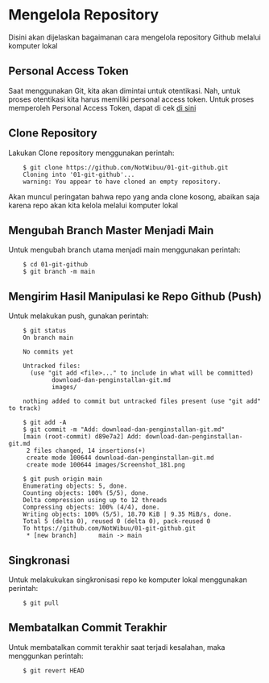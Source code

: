 # Mengelola Repository

Disini akan dijelaskan bagaimanan cara mengelola repository Github melalui komputer lokal

## Personal Access Token

Saat menggunakan Git, kita akan dimintai untuk otentikasi. Nah, untuk proses otentikasi kita harus memiliki personal access token. Untuk proses memperoleh Personal Access Token, dapat di cek [di sini](https://docs.github.com/en/authentication/keeping-your-account-and-data-secure/creating-a-personal-access-token)

## Clone Repository

Lakukan Clone repository menggunakan perintah:

        $ git clone https://github.com/NotWibuu/01-git-github.git
        Cloning into '01-git-github'...
        warning: You appear to have cloned an empty repository.

Akan muncul peringatan bahwa repo yang anda clone kosong, abaikan saja karena repo akan kita kelola melalui komputer lokal

## Mengubah Branch Master Menjadi Main

Untuk mengubah branch utama menjadi main menggunakan perintah:

        $ cd 01-git-github
        $ git branch -m main

## Mengirim Hasil Manipulasi ke Repo Github (Push)

Untuk melakukan push, gunakan perintah:

        $ git status
        On branch main

        No commits yet

        Untracked files:
          (use "git add <file>..." to include in what will be committed)
                download-dan-penginstallan-git.md
                images/

        nothing added to commit but untracked files present (use "git add" to track)

        $ git add -A
        $ git commit -m "Add: download-dan-penginstallan-git.md"
        [main (root-commit) d89e7a2] Add: download-dan-penginstallan-git.md
         2 files changed, 14 insertions(+)
         create mode 100644 download-dan-penginstallan-git.md
         create mode 100644 images/Screenshot_181.png

        $ git push origin main
        Enumerating objects: 5, done.
        Counting objects: 100% (5/5), done.
        Delta compression using up to 12 threads
        Compressing objects: 100% (4/4), done.
        Writing objects: 100% (5/5), 18.70 KiB | 9.35 MiB/s, done.
        Total 5 (delta 0), reused 0 (delta 0), pack-reused 0
        To https://github.com/NotWibuu/01-git-github.git
         * [new branch]      main -> main

## Singkronasi

Untuk melakukukan singkronisasi repo ke komputer lokal menggunakan perintah:

        $ git pull

## Membatalkan Commit Terakhir

Untuk membatalkan commit terakhir saat terjadi kesalahan, maka menggunkan perintah:

        $ git revert HEAD
